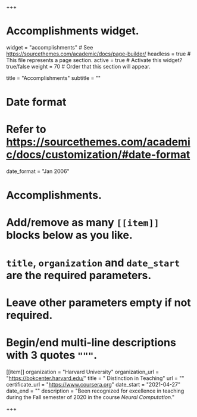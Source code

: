 +++
# Accomplishments widget.
widget = "accomplishments"  # See https://sourcethemes.com/academic/docs/page-builder/
headless = true  # This file represents a page section.
active = true  # Activate this widget? true/false
weight = 70  # Order that this section will appear.

title = "Accomplish&shy;ments"
subtitle = ""

# Date format
#   Refer to https://sourcethemes.com/academic/docs/customization/#date-format
date_format = "Jan 2006"

# Accomplishments.
#   Add/remove as many `[[item]]` blocks below as you like.
#   `title`, `organization` and `date_start` are the required parameters.
#   Leave other parameters empty if not required.
#   Begin/end multi-line descriptions with 3 quotes `"""`.

[[item]]
  organization = "Harvard University"
  organization_url = "https://bokcenter.harvard.edu/"
  title = " Distinction in Teaching"
  url = ""
  certificate_url = "https://www.coursera.org"
  date_start = "2021-04-27"
  date_end = ""
  description = "Been recognized for excellence in teaching during the Fall semester of 2020 in the course *Neural Computation*."

+++
